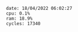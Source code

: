 

                date: 18/04/2022 06:02:27
                cpu: 0.1%
                ram: 18.9%
                cycles: 17340

                         